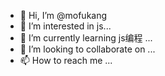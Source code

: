 - 👋 Hi, I’m @mofukang
- 👀 I’m interested in js...
- 🌱 I’m currently learning js编程 ...
- 💞️ I’m looking to collaborate on ...
- 📫 How to reach me ...

<!---
mofukang/mofukang is a ✨ special ✨ repository because its `README.md` (this file) appears on your GitHub profile.
You can click the Preview link to take a look at your changes.
--->
